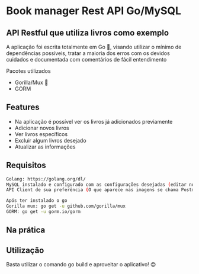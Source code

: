 # Book manager Rest API Go/MySQL
## API Restful que utiliza livros como exemplo

A aplicação foi escrita totalmente em Go 🐹, visando utilizar o mínimo de dependências possíveis, tratar a maioria dos erros com os devidos cuidados e documentada com comentários de fácil entendimento

Pacotes utilizados

- Gorilla/Mux 🦍
- GORM


## Features

- Na aplicação é possível ver os livros já adicionados previamente
- Adicionar novos livros
- Ver livros específicos
- Excluir algum livros desejado
- Atualizar as informações


## Requisitos

```sh
Golang: https://golang.org/dl/
MySQL instalado e configurado com as configurações desejadas (editar no arquivo credentials.go)
API Client de sua preferência (O que aparece nas imagens se chama Postman)

Após ter instalado o go
Gorilla mux: go get -u github.com/gorilla/mux
GORM: go get -u gorm.io/gorm
```


## Na prática




## Utilização

Basta utilizar o comando go build e aproveitar o aplicativo! 😊
